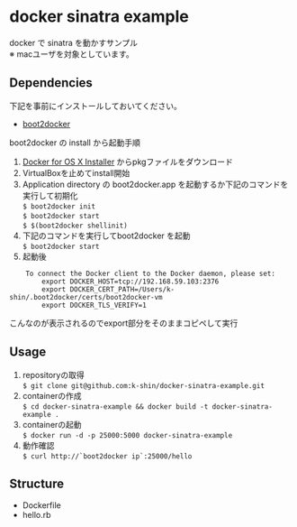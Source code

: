 docker sinatra example
======================
  
docker で sinatra を動かすサンプル  
※ macユーザを対象としています。 
  
  
## Dependencies
  
下記を事前にインストールしておいてください。  
* [boot2docker](https://docs.docker.com/installation/mac/)  
  
boot2docker の install から起動手順  
1. [Docker for OS X Installer](https://github.com/boot2docker/osx-installer/releases/latest) からpkgファイルをダウンロード  
2. VirtualBoxを止めてinstall開始  
3. Application directory の boot2docker.app を起動するか下記のコマンドを実行して初期化  
`$ boot2docker init`  
`$ boot2docker start`  
`$ $(boot2docker shellinit)`  
4. 下記のコマンドを実行してboot2docker を起動  
`$ boot2docker start`  
5. 起動後  
```
    To connect the Docker client to the Docker daemon, please set:  
        export DOCKER_HOST=tcp://192.168.59.103:2376   
        export DOCKER_CERT_PATH=/Users/k-shin/.boot2docker/certs/boot2docker-vm   
        export DOCKER_TLS_VERIFY=1  
```
  こんなのが表示されるのでexport部分をそのままコピペして実行
  
  
## Usage  
  
1. repositoryの取得  
`$ git clone git@github.com:k-shin/docker-sinatra-example.git`  
2. containerの作成  
`$ cd docker-sinatra-example && docker build -t docker-sinatra-example .`  
3. containerの起動  
`$ docker run -d -p 25000:5000 docker-sinatra-example`  
4. 動作確認  
``$ curl http://`boot2docker ip`:25000/hello``  
  
  
## Structure  
  
* Dockerfile  
* hello.rb  
  
